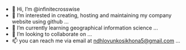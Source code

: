 - 👋 Hi, I’m @infinitecrosswise
- 👀 I’m interested in creating, hosting and maintaining my company website using github ...
- 🌱 I’m currently learning geographical information science  ...
- 💞️ I’m looking to collaborate on ...
- 📫 you can reach me via email at ndhlovunkosikhona5@gmail.com ...

<!---
infinitecrosswise/infinitecrosswise is a ✨ special ✨ repository because its `README.md` (this file) appears on your GitHub profile.
You can click the Preview link to take a look at your changes.
--->
